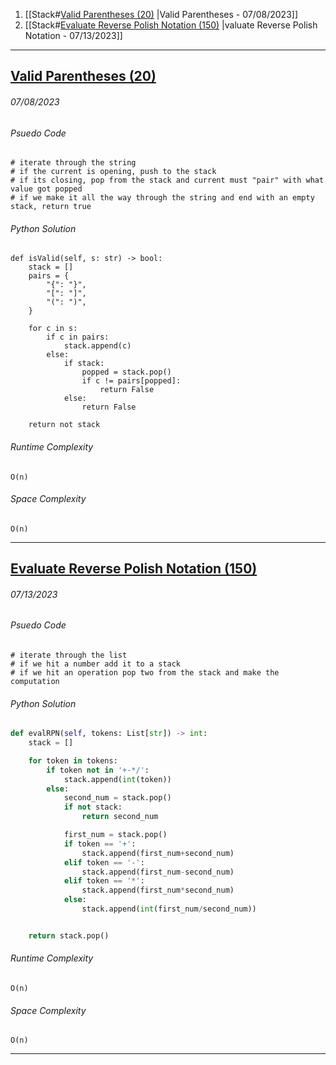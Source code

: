 1. [[Stack#[Valid Parentheses (20)](https://leetcode.com/problems/valid-parentheses/description/) |Valid Parentheses - 07/08/2023]]
2. [[Stack#[Evaluate Reverse Polish Notation (150)](https://leetcode.com/problems/evaluate-reverse-polish-notation/description/) |valuate Reverse Polish Notation - 07/13/2023]]



---
## [Valid Parentheses (20)](https://leetcode.com/problems/valid-parentheses/description/)
###### *07/08/2023*

###### Psuedo Code
``` 
# iterate through the string
# if the current is opening, push to the stack
# if its closing, pop from the stack and current must "pair" with what value got popped
# if we make it all the way through the string and end with an empty stack, return true
```

###### Python Solution
```
def isValid(self, s: str) -> bool:
	stack = []
	pairs = {
		"{": "}",
		"[": "]",
		"(": ")",
	}

	for c in s: 
		if c in pairs:
			stack.append(c)
		else:
			if stack:
				popped = stack.pop()
				if c != pairs[popped]:
					return False
			else:
				return False

	return not stack
```

###### Runtime Complexity
```
O(n)
```

###### Space Complexity
```
O(n)
```

---
## [Evaluate Reverse Polish Notation (150)](https://leetcode.com/problems/evaluate-reverse-polish-notation/description/)
###### *07/13/2023*

###### Psuedo Code
``` 
# iterate through the list
# if we hit a number add it to a stack
# if we hit an operation pop two from the stack and make the computation
```

###### Python Solution
```python
def evalRPN(self, tokens: List[str]) -> int:
	stack = []

	for token in tokens:
		if token not in '+-*/':
			stack.append(int(token))
		else:
			second_num = stack.pop()
			if not stack:
				return second_num

			first_num = stack.pop()
			if token == '+':
				stack.append(first_num+second_num)
			elif token == '-':
				stack.append(first_num-second_num)
			elif token == '*':
				stack.append(first_num*second_num)
			else:
				stack.append(int(first_num/second_num))


	return stack.pop()
```

###### Runtime Complexity
```
O(n)
```

###### Space Complexity
```
O(n)
```

---